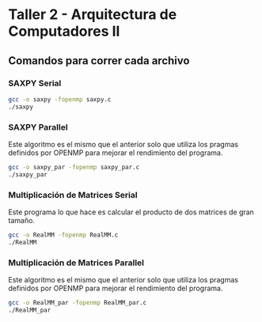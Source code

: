 # Taller 2 - Arquitectura de Computadores II 

## Comandos para correr cada archivo

### SAXPY Serial
```bash
gcc -o saxpy -fopenmp saxpy.c
./saxpy
```
### SAXPY Parallel
Este algoritmo es el mismo que el anterior solo que utiliza los pragmas definidos por OPENMP para mejorar el rendimiento del programa.

```bash
gcc -o saxpy_par -fopenmp saxpy_par.c
./saxpy_par
```


### Multiplicación de Matrices Serial
Este programa lo que hace es calcular el producto de dos matrices de gran tamaño.

```bash
gcc -o RealMM -fopenmp RealMM.c
./RealMM
```

### Multiplicación de Matrices Parallel
Este algoritmo es el mismo que el anterior solo que utiliza los pragmas definidos por OPENMP para mejorar el rendimiento del programa.
```bash
gcc -o RealMM_par -fopenmp RealMM_par.c
./RealMM_par
